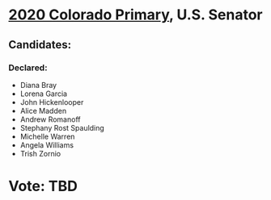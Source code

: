 # [2020 Colorado Primary](../README.md), U.S. Senator

## Candidates:

### Declared:

* Diana Bray
* Lorena Garcia
* John Hickenlooper
* Alice Madden
* Andrew Romanoff
* Stephany Rost Spaulding
* Michelle Warren
* Angela Williams
* Trish Zornio

# Vote: TBD

